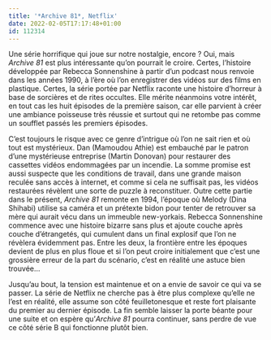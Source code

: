 ```yaml
---
title: '*Archive 81*, Netflix'
date: 2022-02-05T17:17:48+01:00
id: 112314
---
```



Une série horrifique qui joue sur notre nostalgie, encore ? Oui, mais *Archive 81* est plus intéressante qu’on pourrait le croire. Certes, l’histoire développée par Rebecca Sonnenshine à partir d’un podcast nous renvoie dans les années 1990, à l’ère où l’on enregistrer des vidéos sur des films en plastique. Certes, la série portée par Netflix raconte une histoire d’horreur à base de sorcières et de rites occultes. Elle mérite néanmoins votre intérêt, en tout cas les huit épisodes de la première saison, car elle parvient à créer une ambiance poisseuse très réussie et surtout qui ne retombe pas comme un soufflet passés les premiers épisodes.

C’est toujours le risque avec ce genre d’intrigue où l’on ne sait rien et où tout est mystérieux. Dan (Mamoudou Athie) est embauché par le patron d’une mystérieuse entreprise (Martin Donovan) pour restaurer des cassettes vidéos endommagées par un incendie. La somme promise est aussi suspecte que les conditions de travail, dans une grande maison reculée sans accès à internet, et comme si cela ne suffisait pas, les vidéos restaurées révèlent une sorte de puzzle à reconstituer. Outre cette partie dans le présent, *Archive 81* remonte en 1994, l’époque où Melody (Dina Shihabi) utilise sa caméra et un prétexte bidon pour tenter de retrouver sa mère qui aurait vécu dans un immeuble new-yorkais. Rebecca Sonnenshine commence avec une histoire bizarre sans plus et ajoute couche après couche d’étrangetés, qui cumulent dans un final explosif que l’on ne révèlera évidemment pas. Entre les deux, la frontière entre les époques devient de plus en plus floue et si l’on peut croire initialement que c’est une grossière erreur de la part du scénario, c’est en réalité une astuce bien trouvée…

Jusqu’au bout, la tension est maintenue et on a envie de savoir ce qui va se passer. La série de Netflix ne cherche pas à être plus complexe qu’elle ne l’est en réalité, elle assume son côté feuilletonesque et reste fort plaisante du premier au dernier épisode. La fin semble laisser la porte béante pour une suite et on espère qu’*Archive 81* pourra continuer, sans perdre de vue ce côté série B qui fonctionne plutôt bien. 